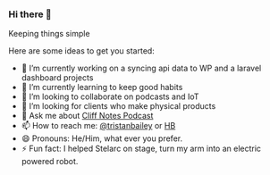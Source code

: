 ### Hi there 👋

Keeping things simple

Here are some ideas to get you started:

- 🔭 I’m currently working on a syncing api data to WP and a laravel dashboard projects
- 🌱 I’m currently learning to keep good habits
- 👯 I’m looking to collaborate on podcasts and IoT
- 🤔 I’m looking for clients who make physical products
- 💬 Ask me about [Cliff Notes Podcast](https://cliffnotespodcast.com)
- 📫 How to reach me: [@tristanbailey](https://twitter.com/tristanbailey) or [HB](https://holdingbay.co.uk/)
- 😄 Pronouns: He/Him, what ever you prefer.
- ⚡ Fun fact: I helped Stelarc on stage, turn my arm into an electric powered robot. 

